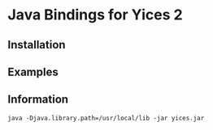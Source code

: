 
#  Java Bindings for Yices 2

## Installation


## Examples


## Information


```
java -Djava.library.path=/usr/local/lib -jar yices.jar
```
